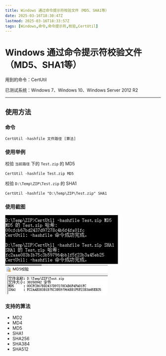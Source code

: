 ```yaml
---
title: Windows 通过命令提示符校验文件（MD5、SHA1等）
date: 2025-03-16T18:30:47Z
lastmod: 2025-03-16T18:33:57Z
tags: [Windows,命令,命令提示符,校验,CertUtil]
---
```


# Windows 通过命令提示符校验文件（MD5、SHA1等）

用到的命令：CertUtil

已测试系统：Windows 7、Windows 10、Windows Server 2012 R2

---

## 使用方法

### 命令

```plaintext
CertUtil -hashfile 文件路径 [算法]
```

### 使用举例

校验 `当前路径` 下的 `Test.zip` 的 MD5

```plaintext
CertUtil -hashfile Test.zip MD5
```

校验 `D:\Temp\ZIP\Test.zip` 的 SHA1

```plaintext
CertUtil -hashfile "D:\Temp\ZIP\Test.zip" SHA1
```

### 使用截图

![命令提示符](assets/network-asset-checksum-01-20250316183328-2ijfqbg.png)  
​![软件](assets/network-asset-checksum-02-20250316183328-mewlvcs.png)

### 支持的算法

- MD2
- MD4
- MD5
- SHA1
- SHA256
- SHA384
- SHA512

‍
